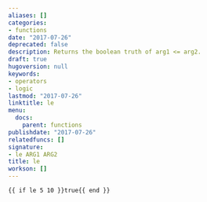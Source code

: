 ```yaml
---
aliases: []
categories:
- functions
date: "2017-07-26"
deprecated: false
description: Returns the boolean truth of arg1 <= arg2.
draft: true
hugoversion: null
keywords:
- operators
- logic
lastmod: "2017-07-26"
linktitle: le
menu:
  docs:
    parent: functions
publishdate: "2017-07-26"
relatedfuncs: []
signature:
- le ARG1 ARG2
title: le
workson: []
---
```



```
{{ if le 5 10 }}true{{ end }}
```
